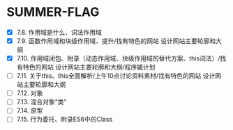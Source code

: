 # SUMMER-FLAG
- [x] 7.8. 作用域是什么、词法作用域 
- [x] 7.9. 函数作用域和块级作用域、提升/找有特色的网站 设计网站主要轮廓和大纲
- [x] 7.10. 作用域闭包、附录（动态作用域、块级作用域的替代方案、this词法）/找有特色的网站 设计网站主要轮廓和大纲/程序媛计划
- [ ] 7.11. 关于this、this全面解析/上午10点讨论资料素材/找有特色的网站 设计网站主要轮廓和大纲
- [ ] 7.12. 对象 
- [ ] 7.13. 混合对象“类” 
- [ ] 7.14. 原型
- [ ] 7.15. 行为委托、附录ES6中的Class
